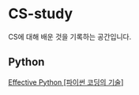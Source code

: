 # CS-study
CS에 대해 배운 것을 기록하는 공간입니다.

## Python
[Effective Python [파이썬 코딩의 기술]]("https://github.com/dojinkimm/CS-study/tree/master/python")
